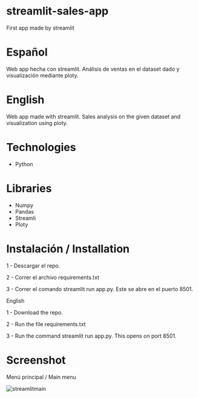 # streamlit-sales-app
First app made by streamlit

# Español 
Web app hecha con streamlit. Análisis de ventas en el dataset dado y visualización mediante ploty.

# English
Web app made with streamlit. Sales analysis on the given dataset and visualization using ploty.

# Technologies
* Python

# Libraries
* Numpy
* Pandas
* Streamli
* Ploty

# Instalación / Installation

1 - Descargar el repo.

2 - Correr el archivo requirements.txt

3 - Correr el comando streamlit run app.py. Este se abre en el puerto 8501.

English

1 - Download the repo.

2 - Run the file requirements.txt

3 - Run the command streamlit run app.py. This opens on port 8501.

# Screenshot

Menú principal / Main menu

![streamlitmain](https://user-images.githubusercontent.com/38327663/147969581-cf703afe-4a9f-43f8-8cc4-111217a823b0.png)
